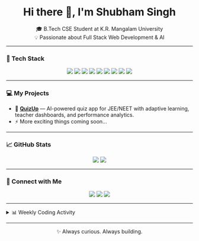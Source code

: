 <h1 align="center">Hi there 👋, I'm Shubham Singh</h1>

<p align="center">
  🎓 B.Tech CSE Student at K.R. Mangalam University <br />
  💡 Passionate about Full Stack Web Development & AI
</p>

---

### 🧰 Tech Stack

<p align="center">
  <img src="https://img.shields.io/badge/Next.js-black?style=for-the-badge&logo=next.js" />
  <img src="https://img.shields.io/badge/React-blue?style=for-the-badge&logo=react" />
  <img src="https://img.shields.io/badge/Node.js-green?style=for-the-badge&logo=node.js" />
  <img src="https://img.shields.io/badge/MongoDB-4EA94B?style=for-the-badge&logo=mongodb" />
  <img src="https://img.shields.io/badge/NeonDB-008AFF?style=for-the-badge&logo=postgresql" />
  <img src="https://img.shields.io/badge/Prisma-2D3748?style=for-the-badge&logo=prisma" />
  <img src="https://img.shields.io/badge/TailwindCSS-06B6D4?style=for-the-badge&logo=tailwind-css" />
  <img src="https://img.shields.io/badge/ShadCN UI-FF6B81?style=for-the-badge&logo=uikit" />
  <img src="https://img.shields.io/badge/OpenAI-37236F?style=for-the-badge&logo=openai" />
</p>

---

### 💻 My Projects

- 🎯 **[QuizUp](https://github.com/your-username/quizup)** — AI-powered quiz app for JEE/NEET with adaptive learning, teacher dashboards, and performance analytics.
- ⚡ More exciting things coming soon...

---

### 📈 GitHub Stats

<p align="center">
  <img src="https://github-readme-stats.vercel.app/api?username=your-username&show_icons=true&theme=tokyonight" />
  <img src="https://github-readme-stats.vercel.app/api/top-langs/?username=your-username&layout=compact&theme=tokyonight" />
</p>

---

### 🔗 Connect with Me

<p align="center">
  <a href="https://www.linkedin.com/in/your-linkedin/"><img src="https://img.shields.io/badge/LinkedIn-blue?style=for-the-badge&logo=linkedin" /></a>
  <a href="mailto:your.email@example.com"><img src="https://img.shields.io/badge/Email-grey?style=for-the-badge&logo=gmail" /></a>
  <a href="https://github.com/your-username"><img src="https://img.shields.io/badge/GitHub-black?style=for-the-badge&logo=github" /></a>
</p>

---

<details>
  <summary>📊 Weekly Coding Activity</summary>

  <!-- You can use GitHub Readme Activity Graph here -->
  <img src="https://github-readme-activity-graph.cyclic.app/graph?username=your-username&theme=react-dark" />
</details>

---

<p align="center">✨ Always curious. Always building.</p>

